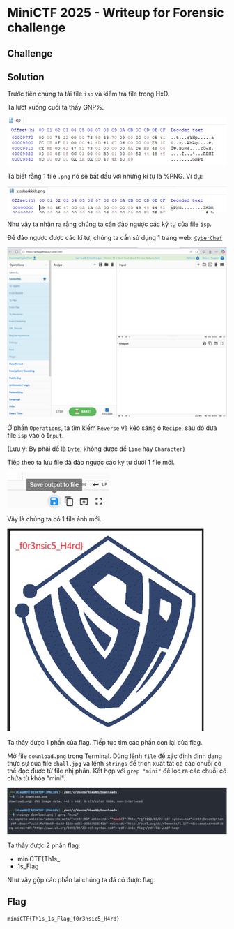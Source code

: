 # MiniCTF 2025 - Writeup for Forensic challenge

## Challenge



## Solution

Trước tiên chúng ta tải file `isp` và kiểm tra file trong HxD.

Ta lướt xuống cuối ta thấy GNP%.

![alt text](image-12.png)

Ta biết rằng 1 file `.png` nó sẽ bắt đầu với những kí tự là %PNG. Ví dụ:

![alt text](image-6.png)

Như vậy ta nhận ra rằng chúng ta cần đảo ngược các ký tự của file `isp`.

Để đảo ngược được các kí tự, chúng ta cần sử dụng 1 trang web: [`CyberChef`](https://gchq.github.io/CyberChef/)

![alt text](image-7.png)

Ở phần `Operations`, ta tìm kiếm `Reverse` và kéo sang ô `Recipe`, sau đó đưa file `isp` vào ô `Input`.

(Lưu ý: By phải để là `Byte`, không được để `Line` hay `Character`)

Tiếp theo ta lưu file đã đảo ngược các ký tự dưới 1 file mới.

![alt text](image-9.png)

Vậy là chúng ta có 1 file ảnh mới.

![alt text](image-10.png)

Ta thấy được 1 phần của flag. Tiếp tục tìm các phần còn lại của flag. 

Mở file `download.png` trong Terminal. Dùng lệnh `file` để xác định định dạng thực sự của file `chall.jpg` và lệnh `strings` để trích xuất tất cả các chuỗi có thể đọc được từ file nhị phân. Kết hợp với `grep "mini"` để lọc ra các chuỗi có chứa từ khóa "mini".

![alt text](image-11.png)

Ta thấy được 2 phần flag:
- miniCTF{Th1s_
- 1s_Flag

Như vậy gộp các phần lại chúng ta đã có được flag.

## Flag

`miniCTF{Th1s_1s_Flag_f0r3nsic5_H4rd}`